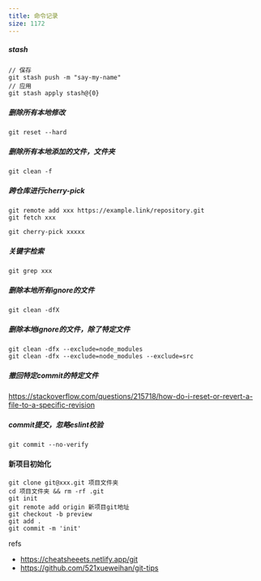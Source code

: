 ```yaml
---
title: 命令记录
size: 1172
---
```

##### stash
```shell
// 保存
git stash push -m "say-my-name"
// 应用
git stash apply stash@{0}
```
##### 删除所有本地修改
```shell
git reset --hard
```
##### 删除所有本地添加的文件，文件夹
```shell
git clean -f
```
##### 跨仓库进行cherry-pick
```shell
git remote add xxx https://example.link/repository.git
git fetch xxx

git cherry-pick xxxxx
```
##### 关键字检索
```shell
git grep xxx
```
##### 删除本地所有ignore的文件
```shell
git clean -dfX
```
##### 删除本地ignore的文件，除了特定文件
```shell
git clean -dfx --exclude=node_modules
git clean -dfx --exclude=node_modules --exclude=src
```
##### 撤回特定commit的特定文件
https://stackoverflow.com/questions/215718/how-do-i-reset-or-revert-a-file-to-a-specific-revision
##### commit提交，忽略eslint校验
```shell
git commit --no-verify
```
#### 新项目初始化
```shell
git clone git@xxx.git 项目文件夹
cd 项目文件夹 && rm -rf .git 
git init
git remote add origin 新项目git地址
git checkout -b preview
git add .
git commit -m 'init'
```

refs
- https://cheatsheeets.netlify.app/git
- https://github.com/521xueweihan/git-tips

